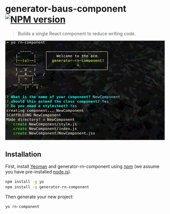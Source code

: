 # generator-baus-component [![NPM version][npm-image]][npm-url] 
> Builds a single React component to reduce writing code.

![Screenshot](https://raw.githubusercontent.com/adamclark64/generator-rn-component/master/generator_screenshot.png)
## Installation

First, install [Yeoman](http://yeoman.io) and generator-rn-component using [npm](https://www.npmjs.com/) (we assume you have pre-installed [node.js](https://nodejs.org/)).

```bash
npm install -g yo
npm install -g generator-rn-component
```

Then generate your new project:

```bash
yo rn-component
```

[npm-image]: https://badge.fury.io/js/generator-baus-component.svg
[npm-url]: https://npmjs.org/package/generator-baus-component
[travis-image]: https://travis-ci.org/bauscode/generator-baus-component.svg?branch=master
[travis-url]: https://travis-ci.org/bauscode/generator-baus-component
[daviddm-image]: https://david-dm.org/bauscode/generator-baus-component.svg?theme=shields.io
[daviddm-url]: https://david-dm.org/bauscode/generator-baus-component
[coveralls-image]: https://coveralls.io/repos/bauscode/generator-baus-component/badge.svg
[coveralls-url]: https://coveralls.io/r/bauscode/generator-baus-component
